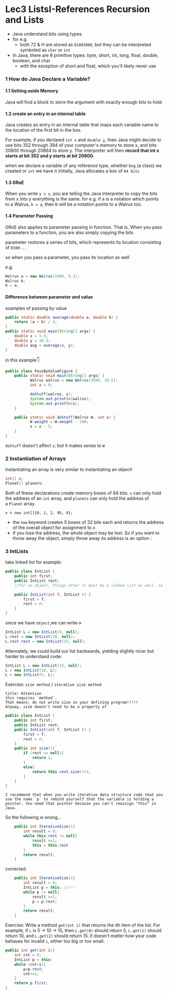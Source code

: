 # Lec3 ListsI-References Recursion and Lists
- Java understand bits using types.
- for e.g.
	- both 72 & H are stored as `01001000`, but they can be interpreted symboled as `char` or `int`
- In Java, there are 8 primitive types: byte, short, int, long, float, double, boolean, and char
	- with the exception of short and float, which you'll likely never use

### 1 How do Java Declare a Variable?

#### 1.1 Setting aside Memory

Java will find a block to store the argument with exactly enough bits to hold

#### 1.2 create an entry in an internal table 

Java creates an entry in an internal table that maps each variable name to the location of the first bit in the box.

For example, if you declared `int x` and `double y`, then Java might decide to use bits 352 through 384 of your computer's memory to store x, and bits 20800 through 20864 to store y. The interpreter will then **record that int x starts at bit 352 and y starts at bit 20800.**

when we declare a variable of any reference type, whether `Dog` (a class) we created or `int` we have it initially, Java allocates a box of `64 bits`

#### 1.3 GRoE

When you write `y = x`, you are telling the Java interpreter to copy the bits from x into y
everything is the same. for e.g. if a is a notation which points to a Walrus, `b = a`, then b will be a notation points to a Walrus too.

#### 1.4 Parameter Passing

GRoE also applies to parameter passing in function.
That is,
When you pass parameters to a function, you are also simply copying the bits

parameter restores a series of bits, which represents its location consisting of `0100...`

so when you pass a parameter, you pass its location as well

e.g.

```java
Walrus a = new Walrus(1000, 8.3);
Walrus b;
b = a;
```
#### Difference between parameter and value

examples of passing by value

```java
public static double average(double a, double b) {
    return (a + b) / 2;
}
public static void main(String[] args) {
    double x = 5.5;
    double y = 10.5;
    double avg = average(x, y);
}
```

in this example👇
```java
public class PassByValueFigure {
    public static void main(String[] args) {
           Walrus walrus = new Walrus(3500, 10.5);
           int x = 9;

           doStuff(walrus, x);
           System.out.println(walrus);
           System.out.println(x);
    }

    public static void doStuff(Walrus W, int x) {
           W.weight = W.weight - 100;
           x = x - 5;
    }
}
```

`doStuff` doesn't affect `x`; but it makes sense to `W`

### 2 Instantiation of Arrays

Instantiating an array is very similar to instantiating an object!

```java
int[] x;
Planet[] planets;
```

Both of these declarations create memory boxes of 64 bits. `x` can only hold the address of an `int` array, and `planets` can only hold the address of a `Planet` array.

```
x = new int[]{0, 1, 2, 95, 4};
```

- the `new` keyword creates 5 boxes of 32 bits each and returns the address of the overall object for assignment to x
- if you lose the address, the whole object may be lost. So if you want to throw away the object, simply throw away its address is an option :

### 3 IntLists

take linked list for example:

```java
public class IntList {
    public int first;
    public IntList rest;  
    //for an object, things after it must be a linked list as well. so we define `rest` as an IntList   

    public IntList(int f, IntList r) {
        first = f;
        rest = r;
    }
}
```

since we have `object`,we can write→

```java
IntList L = new IntList(5, null);
L.rest = new IntList(10, null);
L.rest.rest = new IntList(15, null);
```

Alternately, we could build our list backwards, yielding slightly nicer but harder to understand code:


```java
IntList L = new IntList(15, null);
L = new IntList(10, L);
L = new IntList(5, L);
```

Exercise: `size method` / `iterative size method`

```ad-warning
title: Attention
this requires `method`.
That means: do not write size in your defining program!!!!!
Anyway, size doesn't need to be a property of 
```


```java
public class IntList {
    public int first;
    public IntList rest; 
    public IntList(int f, IntList r) {
        first = f;
        rest = r;
    }
    public int size(){
        if (rest == null){
            return 1;
        }
        else{
	        return this.rest.size()+1;
        }
    }
}
```

```ad-warning 
I recommend that when you write iterative data structure code that you use the name `p` to remind yourself that the variable is holding a pointer. You need that pointer because you can't reassign "this" in Java.
```

So the following is wrong...

```java
    public int IterativeSize(){
	    int result = 0;
	    while this.rest != null{
		    result +=1;
		    this = this.rest
	    }
	    return result;
    }
```

corrected:

```java
    public int IterativeSize(){
	    int result = 0;
	    IntList p = this; //!!!
	    while p != null{ 
		    result +=1;
		    p = p.rest;
	    }
	    return result;
    }
```

Exercise: Write a method `get(int i)` that returns the ith item of the list. For example, if `L` is 5 -> 10 -> 15, then `L.get(0)` should return 5, `L.get(1)` should return 10, and `L.get(2)` should return 15. It doesn't matter how your code behaves for invalid `i`, either too big or too small.

```java
public int get(int i){
	int cnt = 0;
	IntList p = this;
	while (cnt<i){
		p=p.rest;
		cnt+=1;
	}
	return p.first;
}
```